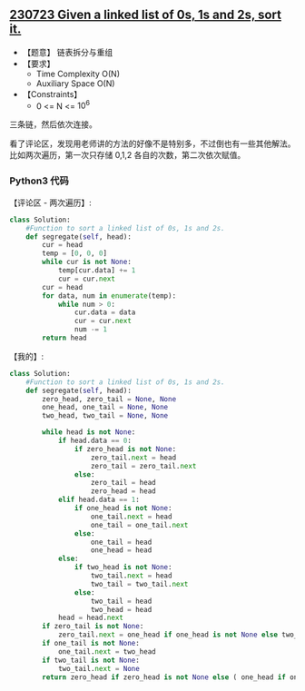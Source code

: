 ## [230723 Given a linked list of 0s, 1s and 2s, sort it.](https://practice.geeksforgeeks.org/problems/given-a-linked-list-of-0s-1s-and-2s-sort-it/1)

- 【题意】 链表拆分与重组
- 【要求】
    - Time Complexity O(N)
    - Auxiliary Space O(N)
- 【Constraints】
    - 0 <= N <= $10^6$

三条链，然后依次连接。

看了评论区，发现用老师讲的方法的好像不是特别多，不过倒也有一些其他解法。比如两次遍历，第一次只存储 0,1,2 各自的次数，第二次依次赋值。

### Python3 代码



【评论区 - 两次遍历】:
```py
class Solution:
    #Function to sort a linked list of 0s, 1s and 2s.
    def segregate(self, head):
        cur = head
        temp = [0, 0, 0]
        while cur is not None:
            temp[cur.data] += 1
            cur = cur.next
        cur = head
        for data, num in enumerate(temp):
            while num > 0:
                cur.data = data
                cur = cur.next
                num -= 1
        return head
```

【我的】:
```py
class Solution:
    #Function to sort a linked list of 0s, 1s and 2s.
    def segregate(self, head):
        zero_head, zero_tail = None, None
        one_head, one_tail = None, None
        two_head, two_tail = None, None

        while head is not None:
            if head.data == 0:
                if zero_head is not None:
                    zero_tail.next = head
                    zero_tail = zero_tail.next
                else:
                    zero_tail = head
                    zero_head = head
            elif head.data == 1:
                if one_head is not None:
                    one_tail.next = head
                    one_tail = one_tail.next
                else:
                    one_tail = head
                    one_head = head
            else:
                if two_head is not None:
                    two_tail.next = head
                    two_tail = two_tail.next
                else:
                    two_tail = head
                    two_head = head
            head = head.next
        if zero_tail is not None:
            zero_tail.next = one_head if one_head is not None else two_head
        if one_tail is not None:
            one_tail.next = two_head
        if two_tail is not None:
            two_tail.next = None
        return zero_head if zero_head is not None else ( one_head if one_head is not None else two_head )

```